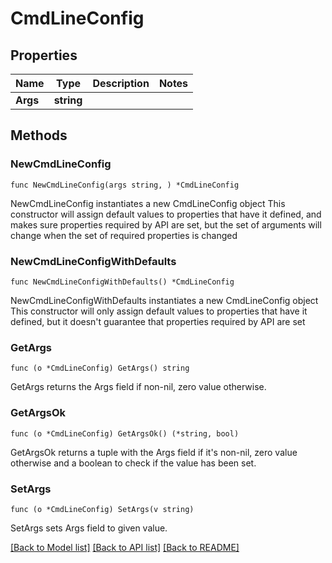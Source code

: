 # CmdLineConfig

## Properties

Name | Type | Description | Notes
------------ | ------------- | ------------- | -------------
**Args** | **string** |  | 

## Methods

### NewCmdLineConfig

`func NewCmdLineConfig(args string, ) *CmdLineConfig`

NewCmdLineConfig instantiates a new CmdLineConfig object
This constructor will assign default values to properties that have it defined,
and makes sure properties required by API are set, but the set of arguments
will change when the set of required properties is changed

### NewCmdLineConfigWithDefaults

`func NewCmdLineConfigWithDefaults() *CmdLineConfig`

NewCmdLineConfigWithDefaults instantiates a new CmdLineConfig object
This constructor will only assign default values to properties that have it defined,
but it doesn't guarantee that properties required by API are set

### GetArgs

`func (o *CmdLineConfig) GetArgs() string`

GetArgs returns the Args field if non-nil, zero value otherwise.

### GetArgsOk

`func (o *CmdLineConfig) GetArgsOk() (*string, bool)`

GetArgsOk returns a tuple with the Args field if it's non-nil, zero value otherwise
and a boolean to check if the value has been set.

### SetArgs

`func (o *CmdLineConfig) SetArgs(v string)`

SetArgs sets Args field to given value.



[[Back to Model list]](../README.md#documentation-for-models) [[Back to API list]](../README.md#documentation-for-api-endpoints) [[Back to README]](../README.md)


